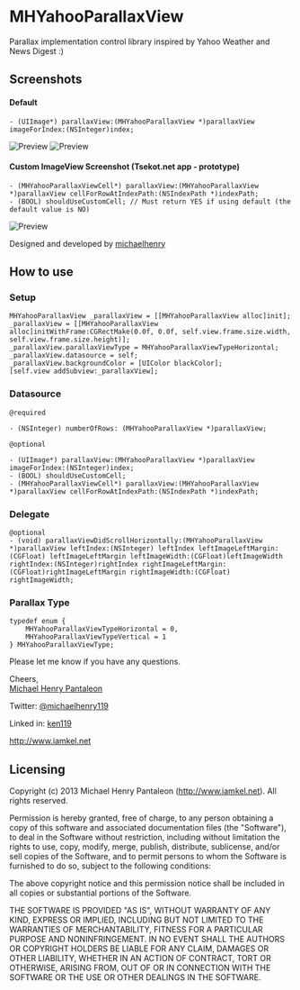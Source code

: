 MHYahooParallaxView
===================

Parallax implementation control library inspired by Yahoo Weather and News Digest :)

## Screenshots

#### Default

	- (UIImage*) parallaxView:(MHYahooParallaxView *)parallaxView imageForIndex:(NSInteger)index;


![Preview](http://iamkel.s3.amazonaws.com/github/MHParallaxIntro.gif)
![Preview](http://iamkel.s3.amazonaws.com/github/MHParallax.gif)



#### Custom ImageView Screenshot (Tsekot.net app - prototype)

	- (MHYahooParallaxViewCell*) parallaxView:(MHYahooParallaxView *)parallaxView cellForRowAtIndexPath:(NSIndexPath *)indexPath;
	- (BOOL) shouldUseCustomCell; // Must return YES if using default (the default value is NO)

![Preview](http://iamkel.s3.amazonaws.com/github/Tsekot.gif)

Designed and developed by [michaelhenry](https://github.com/michaelhenry)

## How to use
### Setup
	
	MHYahooParallaxView _parallaxView = [[MHYahooParallaxView alloc]init];
	_parallaxView = [[MHYahooParallaxView alloc]initWithFrame:CGRectMake(0.0f, 0.0f, self.view.frame.size.width, self.view.frame.size.height)];
    _parallaxView.parallaxViewType = MHYahooParallaxViewTypeHorizontal;
    _parallaxView.datasource = self;
    _parallaxView.backgroundColor = [UIColor blackColor];
    [self.view addSubview:_parallaxView];

### Datasource
	
	@required

	- (NSInteger) numberOfRows: (MHYahooParallaxView *)parallaxView;
	
	@optional
	
	- (UIImage*) parallaxView:(MHYahooParallaxView *)parallaxView imageForIndex:(NSInteger)index;
	- (BOOL) shouldUseCustomCell;
	- (MHYahooParallaxViewCell*) parallaxView:(MHYahooParallaxView *)parallaxView cellForRowAtIndexPath:(NSIndexPath *)indexPath;

### Delegate

	@optional
	- (void) parallaxViewDidScrollHorizontally:(MHYahooParallaxView *)parallaxView leftIndex:(NSInteger) leftIndex leftImageLeftMargin:(CGFloat) leftImageLeftMargin leftImageWidth:(CGFloat)leftImageWidth rightIndex:(NSInteger)rightIndex rightImageLeftMargin:(CGFloat)rightImageLeftMargin rightImageWidth:(CGFloat) rightImageWidth;


### Parallax Type
	
	typedef enum {
	    MHYahooParallaxViewTypeHorizontal = 0,
	    MHYahooParallaxViewTypeVertical = 1
	} MHYahooParallaxViewType;



Please let me know if you have any questions. 

Cheers,  
[Michael Henry Pantaleon](http://www.iamkel.net)

Twitter: [@michaelhenry119](https://twitter.com/michaelhenry119)

Linked in: [ken119](http://ph.linkedin.com/in/ken119)

http://www.iamkel.net



## Licensing

Copyright (c) 2013 Michael Henry Pantaleon (http://www.iamkel.net). All rights reserved.

Permission is hereby granted, free of charge, to any person obtaining a copy of this software and associated documentation files (the "Software"), to deal in the Software without restriction, including without limitation the rights to use, copy, modify, merge, publish, distribute, sublicense, and/or sell copies of the Software, and to permit persons to whom the Software is furnished to do so, subject to the following conditions:

The above copyright notice and this permission notice shall be included in all copies or substantial portions of the Software.

THE SOFTWARE IS PROVIDED "AS IS", WITHOUT WARRANTY OF ANY KIND, EXPRESS OR IMPLIED, INCLUDING BUT NOT LIMITED TO THE WARRANTIES OF MERCHANTABILITY, FITNESS FOR A PARTICULAR PURPOSE AND NONINFRINGEMENT. IN NO EVENT SHALL THE AUTHORS OR COPYRIGHT HOLDERS BE LIABLE FOR ANY CLAIM, DAMAGES OR OTHER LIABILITY, WHETHER IN AN ACTION OF CONTRACT, TORT OR OTHERWISE, ARISING FROM, OUT OF OR IN CONNECTION WITH THE SOFTWARE OR THE USE OR OTHER DEALINGS IN THE SOFTWARE.
